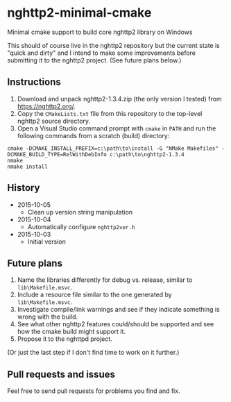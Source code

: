 # nghttp2-minimal-cmake
Minimal cmake support to build core nghttp2 library on Windows

This should of course live in the nghttp2 repository but the current state is "quick and dirty" and I intend to make some improvements before submitting it to the nghttp2 project.  (See future plans below.)

Instructions
------------

1. Download and unpack nghttp2-1.3.4.zip (the only version I tested) from https://nghttp2.org/.
2. Copy the `CMakeLists.txt` file from this repository to the top-level nghttp2 source directory.
3. Open a Visual Studio command prompt with `cmake` in `PATH` and run the following commands from a scratch (build) directory:
```
cmake -DCMAKE_INSTALL_PREFIX=c:\path\to\install -G "NMake Makefiles" -DCMAKE_BUILD_TYPE=RelWithDebInfo c:\path\to\nghttp2-1.3.4
nmake
nmake install
```

History
-------

* 2015-10-05
  * Clean up version string manipulation
* 2015-10-04
  * Automatically configure `nghttp2ver.h`
* 2015-10-03
  * Initial version

Future plans
------------

1. Name the libraries differently for debug vs. release, similar to `lib\Makefile.msvc`.
2. Include a resource file similar to the one generated by `lib\Makefile.msvc`.
3. Investigate compile/link warnings and see if they indicate something is wrong with the build.
4. See what other nghttp2 features could/should be supported and see how the cmake build might support it.
5. Propose it to the nghttpd project.
 
(Or just the last step if I don't find time to work on it further.)

Pull requests and issues
------------------------
Feel free to send pull requests for problems you find and fix.
